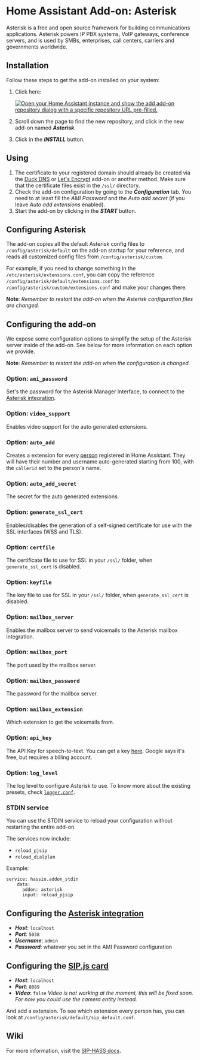 # Home Assistant Add-on: Asterisk

Asterisk is a free and open source framework for building communications applications.
Asterisk powers IP PBX systems, VoIP gateways, conference servers, and is used by SMBs, enterprises, call centers, carriers and governments worldwide.

## Installation

Follow these steps to get the add-on installed on your system:

1. Click here:

   [![Open your Home Assistant instance and show the add add-on repository dialog with a specific repository URL pre-filled.](https://my.home-assistant.io/badges/supervisor_add_addon_repository.svg)](https://my.home-assistant.io/redirect/supervisor_add_addon_repository/?repository_url=https%3A%2F%2Fgithub.com%2FTECH7Fox%2Fasterisk-hass-addons)

1. Scroll down the page to find the new repository, and click in the new add-on named **_Asterisk_**.
1. Click in the **_INSTALL_** button.

## Using

1. The certificate to your registered domain should already be created via the [Duck DNS](https://github.com/home-assistant/hassio-addons/tree/master/duckdns) or [Let's Encrypt](https://github.com/home-assistant/hassio-addons/tree/master/letsencrypt) add-on or another method. Make sure that the certificate files exist in the `/ssl/` directory.
2. Check the add-on configuration by going to the **_Configuration_** tab. You need to at least fill the _AMI Password_ and the _Auto add secret_ (if you leave _Auto add extensions_ enabled).
3. Start the add-on by clicking in the **_START_** button.

## Configuring Asterisk

The add-on copies all the default Asterisk config files to `/config/asterisk/default` on the add-on startup for your reference, and reads all customized config files from `/config/asterisk/custom`.

For example, if you need to change something in the `/etc/asterisk/extensions.conf`, you can copy the reference `/config/asterisk/default/extensions.conf` to `/config/asterisk/custom/extensions.conf` and make your changes there.

**Note**: _Remember to restart the add-on when the Asterisk configuration files are changed._

## Configuring the add-on

We expose some configuration options to simplify the setup of the Asterisk server inside of the add-on. See below for more information on each option we provide.

**Note**: _Remember to restart the add-on when the configuration is changed._

### Option: `ami_password`

Set's the password for the Asterisk Manager Interface, to connect to the [Asterisk integration](https://github.com/TECH7Fox/Asterisk-integration).

### Option: `video_support`

Enables video support for the auto generated extensions.

### Option: `auto_add`

Creates a extension for every [person](https://www.home-assistant.io/integrations/person/) registered in Home Assistant. They will have their number and username auto-generated starting from 100, with the `callerid` set to the person's name.

### Option: `auto_add_secret`

The secret for the auto generated extensions.

### Option: `generate_ssl_cert`

Enables/disables the generation of a self-signed certificate for use with the SSL interfaces (WSS and TLS).

### Option: `certfile`

The certificate file to use for SSL in your `/ssl/` folder, when `generate_ssl_cert` is disabled.

### Option: `keyfile`

The key file to use for SSL in your `/ssl/` folder, when `generate_ssl_cert` is disabled.

### Option: `mailbox_server`

Enables the mailbox server to send voicemails to the Asterisk mailbox integration.

### Option: `mailbox_port`

The port used by the mailbox server.

### Option: `mailbox_password`

The password for the mailbox server.

### Option: `mailbox_extension`

Which extension to get the voicemails from.

### Option: `api_key`

The API Key for speech-to-text.
You can get a key [here](https://cloud.google.com/speech-to-text). Google says it's free, but requires a billing account.

### Option: `log_level`

The log level to configure Asterisk to use. To know more about the existing presets, check [`logger.conf`](./rootfs/usr/share/tempio/logger.conf.gtpl).

### STDIN service
You can use the STDIN service to reload your configuration without restarting the entire add-on.

The services now include:

- `reload_pjsip`
- `reload_dialplan`

Example:

```
service: hassio.addon_stdin
    data:
      addon: asterisk
      input: reload_pjsip
```

## Configuring the [Asterisk integration](https://github.com/TECH7Fox/Asterisk-integration)

- **_Host_**: `localhost`
- **_Port_**: `5038`
- **_Username_**: `admin`
- **_Password_**: whatever you set in the AMI Password configuration

## Configuring the [SIP.js card](https://github.com/TECH7Fox/HA-SIP)

- **_Host_**: `localhost`
- **_Port_**: `8089`
- **_Video_**: `false` _Video is not working at the moment, this will be fixed soon. For now you could use the camera entity instead._

And add a extension. To see which extension every person has, you can look at `/config/asterisk/default/sip_default.conf`.

## Wiki

For more information, visit the [SIP-HASS docs](https://tech7fox.github.io/sip-hass-docs/).
